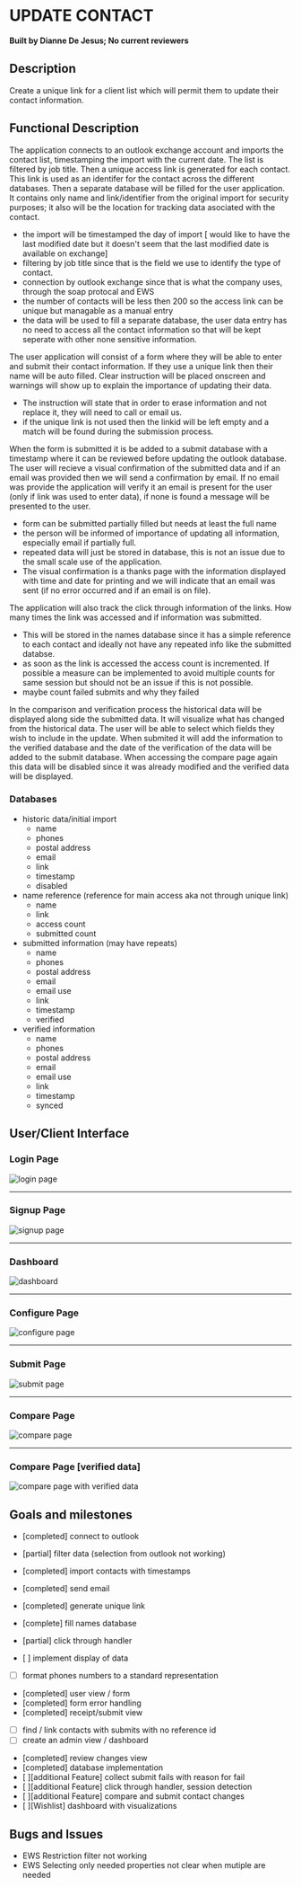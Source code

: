 # UPDATE CONTACT
**Built by Dianne De Jesus; No current reviewers**
  
## Description
Create a unique link for a client list which will permit them to update their contact information.

## Functional Description
The application connects to an outlook exchange account and imports the contact list, timestamping the import with the current date. The list is filtered by job title. Then a unique access link is generated for each contact. This link is used as an identifer for the contact across the different databases. Then a separate database will be filled for the user application. It contains only name and link/identifier from the original import for security purposes; it also will be the location for tracking data asociated with the contact.
- the import will be timestamped the day of import [ would like to have the last modified date but it doesn't seem that the last modified date is available on exchange]
- filtering by job title since that is the field we use to identify the type of contact.
- connection by outlook exchange since that is what the company uses, through the soap protocal and EWS
- the number of contacts will be less then 200 so the access link can be unique but managable as a manual entry
- the data will be used to fill a separate database, the user data entry has no need to access all the contact information so that will be kept seperate with other none sensitive information.

The user application will consist of a form where they will be able to enter and submit their contact information. If they use a unique link then their name will be auto filled. Clear instruction will be placed onscreen and warnings will show up to explain the importance of updating their data.
- The instruction will state that in order to erase information and not replace it, they will need to call or email us.
- if the unique link is not used then the linkid will be left empty and a match will be found during the submission process. 


When the form is submitted it is be added to a submit database with a timestamp where it can be reviewed before updating the outlook database. The user will recieve a visual confirmation of the submitted data and if an email was provided then we will send a confirmation by email. If no email was provide the application will verify it an email is present for the user (only if link was used to enter data), if none is found a message will be presented to the user.
- form can be submitted partially filled but needs at least the full name
- the person will be informed of importance of updating all information, especially email if partially full.
- repeated data will just be stored in database, this is not an issue due to the small scale use of the application.
- The visual confirmation is a thanks page with the information displayed with time and date for printing and we will indicate that an email was sent (if no error occurred and if an email is on file).


The application will also track the click through information of the links. How many times the link was accessed and if information was submitted.
- This will be stored in the names database since it has a simple reference to each contact and ideally not have any repeated info like the submitted databse.
- as soon as the link is accessed the access count is incremented. If possible a measure can be implemented to avoid multiple counts for same session but should not be an issue if this is not possible.
- maybe count failed submits and why they failed

In the comparison and verification process the historical data will be displayed along side the submitted data. It will visualize what has changed from the historical data. The user will be able to select which fields they wish to include in the update. When submited it will add the information to the verified database and the date of the verification of the data will be added to the submit database. When accessing the compare page again this data will be disabled since it was already modified and the verified data will be displayed.


### Databases
* historic data/initial import
    - name
    - phones
    - postal address
    - email
    - link
    - timestamp
    - disabled
* name reference (reference for main access aka not through unique link)
    - name
    - link
    - access count
    - submitted count
* submitted information (may have repeats)
    - name
    - phones
    - postal address
    - email
    - email use
    - link
    - timestamp
    - verified
* verified information
    - name
    - phones
    - postal address
    - email
    - email use
    - link
    - timestamp
    - synced



<!-- With this section, you’re trying to answer a simple question: What does the software do? Of course, to answer this question thoroughly, you’ll need to dig a little deeper. In your functional description, you should cover error handling, one-time startup procedures, user limitations, and other similar details.  -->

## User/Client Interface
### Login Page
![login page](https://github.com/diannedejesus/update_contacts/blob/main/login-signup.PNG?raw=true "Login Page")
***
### Signup Page
![signup page](https://github.com/diannedejesus/update_contacts/blob/main/signup-login.PNG?raw=true "Signup Page")
***
### Dashboard
![dashboard](https://github.com/diannedejesus/update_contacts/blob/main/dashboard.PNG?raw=true "Dashboard")
***
### Configure Page
![configure page](https://github.com/diannedejesus/update_contacts/blob/main/configure.PNG?raw=true "Configure Page")
***
### Submit Page
![submit page](https://github.com/diannedejesus/update_contacts/blob/main/submit-verification.PNG?raw=true "Submit Page")
***
### Compare Page
![compare page](https://github.com/diannedejesus/update_contacts/blob/main/compare.PNG?raw=true "Compare Page")
***
### Compare Page [verified data]
![compare page with verified data](https://github.com/diannedejesus/update_contacts/blob/main/compare2.PNG?raw=true "Compare Page [verified data]")

<!-- There’s a good chance your coding project is going to be an application, which means it will have a user interface. (If your project is a library or something similar, there won’t be an interface.) As clients, UX designers, and programmers discuss and plan the user interface, it’s easy for the lines to get crossed. If the client doesn’t adequately communicate their vision, your teams might build out the user interface only to have the design shot down.  

Here’s the good news: These mishaps are, for the most part, entirely avoidable. You just need to discuss a few questions with the client before you start developing. Do certain elements of the interface change (animations)? Which elements are buttons? How many unique screens can the user navigate to? And, of course, what does all of this actually look like?

And there’s more good news: Wireframe diagrams can help you answer all of these questions! As your client shares their vision for the user interface (perhaps sending rough sketches), your teams should build out wireframe diagrams.

Once these wireframes are approved by the client, include them in the user interface section of your software design document.

illustration of people working together
Learn how to create a low-fidelity wireframe in Lucidchart to include within your software design document. -->

## Goals and milestones
- [completed] connect to outlook
- [partial] filter data (selection from outlook not working)
- [completed] import contacts with timestamps
- [completed] send email
- [completed] generate unique link
- [complete] fill names database

- [partial] click through handler
-    [ ] implement display of data
- [ ] format phones numbers to a standard representation
- [completed] user view / form 
- [completed] form error handling
- [completed] receipt/submit view
- [ ] find / link contacts with submits with no reference id
- [ ] create an admin view / dashboard
- [completed] review changes view
- [completed] database implementation
- [ ][additional Feature] collect submit fails with reason for fail
- [ ][additional Feature] click through handler, session detection
- [ ][additional Feature] compare and submit contact changes
- [ ][Wishlist] dashboard with visualizations

## Bugs and Issues
- EWS Restriction filter not working
- EWS Selecting only needed properties not clear when mutiple are needed

<!-- NOTES
### Initial loading of information
The idea behind this part of the app is that the user can load information from another resourse (for contacts) like ms exchange. They will enter their credentials which will be verified. When the user selects to import the information they can choose a field by which to limit the import. And can select which fields to use.

When the information is loaded it will be placed in two databases, one will contain the full information selected. A unique link will be generated for each entry. Then the name and associated unique link will be used to fill a seperate database. The app will count how many items were load into the two db and confirm to the user that the data was load. It will reload to a page that displays the data.

 
- seperate database with distint permision levels to avoid access to private data
- create process to verfiy credentials for reading and editiong contacts
- find the structure of the information to use for limiting the import. Try to implement dynamicly.
    - will also be used to define the information to select from the data.
- count the amount of data that was loaded into the database for display.
- add a reference for empty link counting
* Generate unique link

### Historic data display vs current data
The historic database will only have two options posibly three. You will be able to update the timestamp to make how recent the data was changed, you can mark fields as disabled for data that is not relevent to the update process. Might posibly allow the addition of new entries for data that was not in the initial import.

Current data might be a manipulation of the submitted database and the historic database or a whole new database for this purpose. It will show what data has been submitted and what data has been passed on to outlook.

### Configure Page
- Credentials: add or remove access to your contacts.
    - Might elimanate the storage of this data and just ask user to verify everytime they want to access
- Delete and/or replace the local list of contacts (will erase all data)
- Import only works if no data is present, this to avoid duplicates
        - [additional] add duplicate detector
- Allow user to add a new entry to historic list (data can be added or disabled/enabled)
* [completed] Option for editing list. User can enable and disable contacts as a visual way of indicating these contacts do not need to be updated.
    - [additional] allow for adding a reason for disabling

### Update Page
* [unneeded] Seperate the field for last names, for visual representation since outlook only permits one field so it will still be stored as one value.
- integrate USPS address validity verification
- ?? permit user to post a name to associate number too
- [additional] Limit the type of phone numbers to match outlooks limits
- unify number and type array to avoid errors match number and type
- modify form verification code, either integrate a pgk or move it to make it more cleaner and change the way it process information to make it more intuitive for the user. Posible not use sessions for this data.


 -->
<!-- Instead of approaching your project as a single drawn-out process, you might find it helpful to break it down into more manageable pieces. (This is true for the project’s timeline and the code itself.) At the most macro level, you have an overarching goal: What problem is your software addressing? Who will be using it?

Below that, you have a set of milestones. Milestones are essentially checkpoints—they help stakeholders know when certain aspects of the project will be completed. These milestones are for both internal use and external use. Within your team, they help keep your engineering team on track. You can also use them to show the client measurable steps your teams are taking to finish the project.  -->

<!-- ## Prioritization
As you begin to break the project into smaller features and user stories, you’ll want to rank them according to priority. To do this, plot each feature on a prioritization matrix, a four-quadrant graph that helps you sort features according to urgency and impact. The horizontal axis runs from low to high urgency; the vertical axis runs from low to high impact.

Based on the quadrant each feature falls into, decide whether to include it in your minimum viable product (MVP). Features in the upper-right quadrant (high urgency, high impact) should be included in your MVP. With features in the bottom-right (high urgency, low impact) and upper-left (low urgency, high impact) quadrants, use your discretion to decide if they are a part of your MVP. Features in the bottom-left quadrant (low urgency, low impact) should not be included in your minimum viable product.

## Current and proposed solutions
You’re building software to address a problem, but yours might not be the first attempt at a solution. There’s a good chance a current (or existing) solution is in place—you’ll want to describe this solution in your SDD. 

You don’t need to get into the tiny details, but should at least write up a user story: How does a user interact with that solution? How is data handled?

Next, you’ll want to include a section outlining your proposed solution. If there’s an existing solution in place, why is your proposed solution needed? Now’s your chance to justify the project. You’ll want to explain this in as much technical detail as possible—after reading this section, another engineer should be able to build your proposed solution, or something like it, without any prior knowledge of the project.

## Timeline
The milestones section of your SDD should provide a general timeframe for non-engineering stakeholders. This section is far more detailed and is mostly for the benefit of your engineering teams. In your timeline, include specific tasks and deadlines as well as the teams or individuals to which they’re assigned.  -->




<!--  -->
<!-- Pro tips for creating your software design documents
Just because you create a software design document and include each of the aforementioned sections doesn’t mean it’ll be effective. It’s a start, sure, but to get the most from your SDDs, keep these tips in mind. -->

<!-- Keep your language simple
When it comes to software design documents, clarity is key. There’s no need for flowery language and long, winding sentences—keep your sentences short and precise. Where appropriate, include bullet points or numbered lists. -->

<!-- Include visuals
Think back to your user interface section. Using wireframes, you’re able to accurately communicate a design that would be nearly impossible to describe in writing. You might find class diagrams, timelines, and other charts similarly useful throughout your SDD.  -->

<!-- Get feedback early
Your first draft of an SDD doesn’t necessarily need to be your last—it should be one of many. As you create a software design document for your project, send it to the client and other stakeholders. They might catch sections that need to be fleshed out or parts that are unclear that you missed. Once you’ve gotten their feedback, revise, revise, revise! -->

<!-- Update your SDD
Once you’ve written your software design document and gotten approval from stakeholders, don’t lock it away in some dusty drawer (or whatever the digital equivalent is). As your project progresses, team members should be referencing the SDD constantly. If there’s a delay, update your timeline. By treating an SDD as a living document, it will become an invaluable single source of truth. -->

<!-- 
------------- Look in to ------------------

[] What happens when an items is verified? Should user be able to keep submitting data or should the case be disabled.
[] Setup a verification for cases submitted without a link to associate it to an entry
[] add the count of items to the submitlist page view and if the info has been verified already. Perhaps order it by verification status
[] modify the submitlist view to not include data since we will only be display unique values and won't represent all changes made. This includes timestamp.
[] make sure the disabled entry is stays disabled through out application.
[] make email dynamic and have application look for an email if one is not provide in the submitted data. if none found advice the user of importance, inability to provide email confirmation.
[] add forget password option
[] obcure password entry
[] fix the display of comma when no address is present
[] update the dashboard view to have needed data, historical data list view might not be the most pertinent
[] list view for the verified data
[] ensure the verified data db doesnt have duplicates
[] review ux to ensure it is understandable by user
[] possibly change the comparison to the verified data when present
-->
